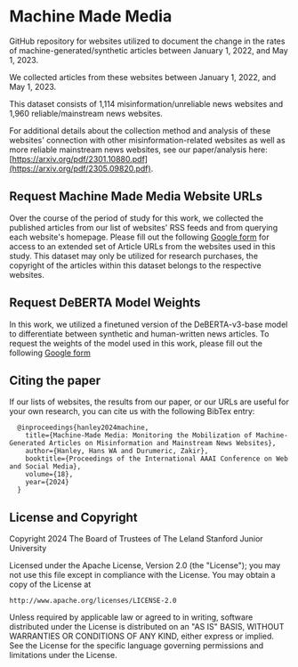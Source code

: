 

# Machine Made Media
GitHub repository for websites utilized to document the change in the rates of machine-generated/synthetic articles between January 1, 2022, and May 1, 2023.

We collected articles from these websites between January 1, 2022, and May 1, 2023. 

This dataset consists of 1,114 misinformation/unreliable news websites and 1,960 reliable/mainstream news websites. 

For additional details about the collection method and analysis of these websites' connection with other misinformation-related websites as well as more reliable mainstream news websites, see our paper/analysis here: [https://arxiv.org/pdf/2301.10880.pdf](https://arxiv.org/pdf/2305.09820.pdf). 

## Request Machine Made Media Website URLs
Over the course of the period of study for this work, we collected the published articles from our list of websites' RSS feeds and from querying each website's homepage. Please fill out the following [Google form](https://forms.gle/vGhZKkG5jy1cT7dx6) for access to an extended set of Article URLs from the websites used in this study. This dataset may only be utilized for research purchases, the copyright of the articles within this dataset belongs to the respective websites. 

## Request DeBERTA Model Weights
In this work, we utilized a finetuned version of the DeBERTA-v3-base model to differentiate between synthetic and human-written news articles. To request the weights of the model used in this work, please fill out the following [Google form](https://forms.gle/ozW2MH24HL5Tun6u6)

## Citing the paper
If our lists of websites, the results from our paper, or our URLs are useful for your own research, you can cite us with the following BibTex entry:
```
  @inproceedings{hanley2024machine,
    title={Machine-Made Media: Monitoring the Mobilization of Machine-Generated Articles on Misinformation and Mainstream News Websites},
    author={Hanley, Hans WA and Durumeric, Zakir},
    booktitle={Proceedings of the International AAAI Conference on Web and Social Media},
    volume={18},
    year={2024}
  }
```

## License and Copyright

Copyright 2024 The Board of Trustees of The Leland Stanford Junior University

Licensed under the Apache License, Version 2.0 (the "License");
you may not use this file except in compliance with the License.
You may obtain a copy of the License at

    http://www.apache.org/licenses/LICENSE-2.0

Unless required by applicable law or agreed to in writing, software
distributed under the License is distributed on an "AS IS" BASIS,
WITHOUT WARRANTIES OR CONDITIONS OF ANY KIND, either express or implied.
See the License for the specific language governing permissions and
limitations under the License.
